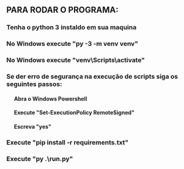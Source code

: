 ## PARA RODAR O PROGRAMA:
### Tenha o python 3 instaldo em sua maquina
### No Windows execute "py -3 -m venv venv"
### No Windows execute "venv\Scripts\activate"
### Se der erro de segurança na execução de scripts siga os seguintes passos:
#### &nbsp;&nbsp;&nbsp;&nbsp;&nbsp;&nbsp;Abra o Windows Powershell
#### &nbsp;&nbsp;&nbsp;&nbsp;&nbsp;&nbsp;Execute "Set-ExecutionPolicy RemoteSigned"
#### &nbsp;&nbsp;&nbsp;&nbsp;&nbsp;&nbsp;Escreva "yes"
### Execute "pip install -r requirements.txt"
### Execute "py .\run.py"